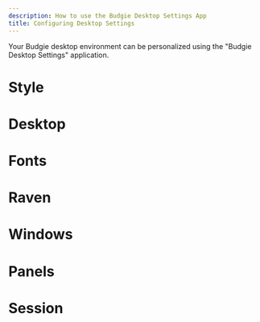 ```yaml
---
description: How to use the Budgie Desktop Settings App
title: Configuring Desktop Settings
---
```


Your Budgie desktop environment can be personalized using the "Budgie Desktop Settings" application.


# Style

# Desktop

# Fonts

# Raven

# Windows

# Panels

# Session
